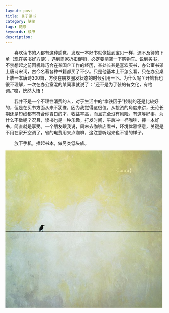 ```yaml
---
layout: post
title: 关于读书
category: 随笔
tags: 随感
keywords: 读书
description: 
---
```


　　喜欢读书的人都有这种感觉，发现一本好书就像捡到宝贝一样，迫不及待的下单（现在买书好方便），遇到商家折扣促销，必定要清空一下购物车。说到买书，不禁想起之前因机缘巧合在某国企工作的经历，某处长甚是喜欢买书，办公室书架上唐诗宋词，古今名著各种书籍都买了不少。只是他基本上不怎么看，只在办公桌上放一本唐诗300首，方便在朋友圈发状态的时候引用一下。为什么呢？开始我也很不理解，一次在办公室混的某同事就说了：“还不是为了装的有文化，有格调。”噫，恍然大悟！

　　我并不是一个不理性消费的人，对于生活中的“拿铁因子”控制的还是比较好的，但是在买书方面从来不犹豫，因为我觉得这很值。从投资的角度来讲，无论长期还是短线都有符合你胃口的才，收益率高，而且完全没有风险。有这等好事，为什么不做呢？况且，读书也是一种乐趣，打发时间，午后冲一杯咖啡，捧一本好书，简直就是享受。一个朋友跟我说，周末去咖啡店看书，环境优雅惬意，关键是不用在家开空调了，省的电费用来点咖啡，这注意听起来也不错的样子。

　　放下手机，捧起书本，做另类低头族。

![15112901](/public/img/suibi/abountreadbook.jpg)
